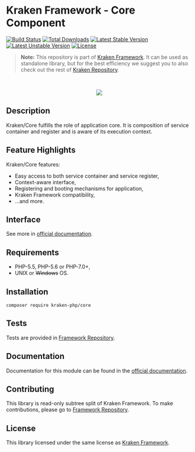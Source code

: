 # Kraken Framework - Core Component

[![Build Status](https://travis-ci.org/kraken-php/framework.svg)](https://travis-ci.org/kraken-php/framework)
[![Total Downloads](https://poser.pugx.org/kraken-php/core/downloads)](https://packagist.org/packages/kraken-php/core) 
[![Latest Stable Version](https://poser.pugx.org/kraken-php/core/v/stable)](https://packagist.org/packages/kraken-php/core) 
[![Latest Unstable Version](https://poser.pugx.org/kraken-php/core/v/unstable)](https://packagist.org/packages/kraken-php/core) 
[![License](https://poser.pugx.org/kraken-php/framework/license)](https://packagist.org/packages/kraken-php/framework)

> **Note:** This repository is part of [Kraken Framework][3]. It can be used as standalone library, but for the best 
efficiency we suggest you to also check out the rest of [Kraken Repository][5].

<br>
<p align="center">
<img src="https://avatars2.githubusercontent.com/u/15938282?v=3&s=150" />
</p>

## Description

Kraken/Core fulfills the role of application core. It is composition of service container and register and is aware of
its execution context.

## Feature Highlights

Kraken/Core features:

* Easy access to both service container and service register,
* Context-aware interface,
* Registering and booting mechanisms for application,
* Kraken Framework compatibility,
* ...and more.

## Interface

See more in [official documentation][2].

## Requirements

* PHP-5.5, PHP-5.6 or PHP-7.0+,
* UNIX or ~~Windows~~ OS.

## Installation

```
composer require kraken-php/core
```

## Tests

Tests are provided in [Framework Repository][3].

## Documentation

Documentation for this module can be found in the [official documentation][2].

## Contributing

This library is read-only subtree split of Kraken Framework. To make contributions, please go to [Framework Repository][3].

## License

This library licensed under the same license as [Kraken Framework][3].

[1]: http://kraken-php.com
[2]: http://kraken-php.com/docs/0.3/core
[3]: https://github.com/kraken-php/framework
[4]: https://github.com/kraken-php/kraken
[5]: https://github.com/kraken-php
